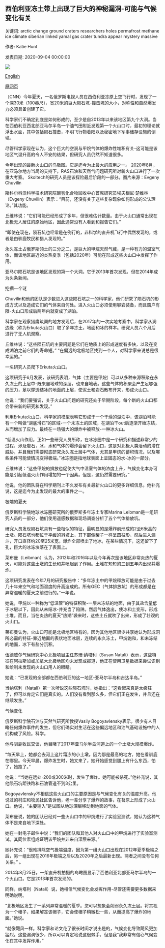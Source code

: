 ## 西伯利亚冻土带上出现了巨大的神秘漏洞-可能与气候变化有关

关键词: arctic change ground craters researchers holes permafrost methane ice climate siberian linked yamal gas crater tundra appear mystery massive

作者: Katie Hunt

发表日期: 2020-09-04 00:00:00

![](https://cdn.cnn.com/cnnnext/dam/assets/200903101246-03-craters-tundra-siberia-trnd-scn-super-tease.jpg)

[English](Massive%20mystery%20holes%20appear%20in%20Siberian%20tundra%20%E2%80%94%20and%20could%20be%20linked%20to%20climate%20change.md)

[原网页](https://edition.cnn.com/2020/09/04/world/craters-tundra-siberia-trnd-scn/index.html)

（CNN）今年夏天，一名俄罗斯电视人员在西伯利亚冻原上空飞行时，发现了一个深30米（100英尺），宽20米的巨大陨石坑-撞击坑的大小，对称性和自然爆发力必须具备创建了它。

科学家们不确定到底是如何形成的，至少是自2013年以来该地区第九个大洞。当在西伯利亚西北部亚马尔半岛一个油气田附近发现第一个火山口时，最初的理论就浮出水面，其中包括陨石撞击，不明飞行物着陆以及秘密地下军事储存设施的倒塌。

尽管科学家现在认为，这个巨大的空洞与甲烷气体的爆炸性堆积有关-这可能是该地区气温升高的令人不安的结果，但研究人员仍然不知道很多。

今年出现的最新火山口的鸟瞰图。它是迄今为止最大的应用之一。 2020年8月，在亚马尔地方当局的支持下，RAS石油和天然气问题研究所对新火山口进行了一次重大考察。 Skoltech的研究人员是该探险最后阶段的一部分。图片来源：Evgeny Chuvilin

斯科尔科沃科学技术研究院碳氢化合物回收中心首席研究员埃夫根尼·楚维林（Evgeny Chuvilin）表示：“目前，还没有关于这些复杂现象如何形成的公认理论。”其功能。

丘维林说：“它们可能已经形成了多年，但很难估计数量。由于火山口通常出现在北极无人居住的原始地区，因此通常没有人看到和报告它们。”

“即使在现在，陨石坑也经常是在例行的，非科学的直升机飞行中偶然发现的，或者是由驯鹿牧民和猎人发现的。”

永久冻土占俄罗斯领土的三分之二，是巨大的甲烷天然气藏，是一种有力的温室气体，而该地区最近的炎热夏季（包括2020年）可能在形成这些火山口中发挥了作用。

亚马尔陨石坑是该地区发现的第一个大洞。它于2013年首次发现，但在2014年成为头条新闻。

挖掘一个谜

Chuvilin和他的团队是少数进入这些陨石坑之一的科学家，他们研究了陨石坑的形成方式以及造成它们的气体来自何处。进入火山口必须使用攀岩装备，而且窗户有限-火山口形成后两年内就变成了湖泊。

科学家在观察猎鹰筑巢的地方发现后，在2017年的一次实地考察中，科学家从洞边缘（称为Erkuta火山口）取了多年冻土，地面和冰的样本。研究人员六个月后进行了无人机观察。

丘维林说：“这些陨石坑的主要问题是它们在地质上的形成速度有多快，以及在变成湖泊之前它们的寿命短。” “在偏远的北极地区找到一个人，对科学家来说总是很幸运的。”

一名研究人员爬下Erkuta火山口。

这项研究于6月发表，该研究表明，气体（主要是甲烷）可以从多种来源积聚在永久冻土的上层中-既来自地球的深层，也来自地表。这些气体的积聚会产生足够强的压力，足以穿透结冰的地面的上层，使泥土和岩石散布开来，形成火山口。

他说：“我们要强调，关于火山口问题的研究还处于早期阶段，每个新的火山口都会带来新的研究和发现。”

利用Erkuta火山口，科学家的模型表明它形成于一个干燥的湖泊中，该湖泊可能有一个叫做“湖底滑石”的区域-一个未冻土的区域，在湖泊干out后逐渐开始冻结，从而增加了应力。最终在一场强大的爆炸中被释放-一种冰火山。

“低温火山作用，正如一些研究人员所称，在冰冻圈中是一个研究和描述非常少的过程，涉及岩石，冰，水和气体的爆炸会留下火山口，这是对北极人类活动的潜在威胁，并且我们需要彻底研究永久冻土层中气体，尤其是甲烷的蓄积情况，以及哪些条件可能使情况变得极端。”冰冻圈是指地球表面上呈固态的水-冰的一部分。

丘维林说：“这些甲烷的排放也促使大气中温室气体的浓度上升，气候变化本身可能是引起低温火山作用增加的一个因素。但是，这仍然需要研究。”

他说，他的团队将在科学期刊上不久发布有关最新火山口的更多详细信息。他补充说，这是迄今为止发现的最大的事件之一。

极端的夏天

俄罗斯科学院地球冰冻圈研究所的俄罗斯多年冻土专家Marina Leibman是一组研究人员的一部分，他们使用遥感数据和现场调查分析了五个气体排放坑。

研究人员发现陨石坑具有一些相似的特征，最明显的是爆炸前形成的2至6米高的土墩。陨石坑也都位于平缓的斜坡上，其下部像罐子一样呈圆柱形，然后进入漏斗，开口直径约20至25米宽。爆炸全部喷出了地冰，在某些情况下，这还留下了孔，巨大的冰冻块落在了表面上。

莱布曼（Leibman）认为，2012年和2016年以及今年再次是该地区非常炎热的夏天，可能对这些土墩的生长和井喷起到了作用。土堆在短短的三到五年内出现并爆炸。

这项研究发表在今年7月的研究报告中：“多年冻土中的甲烷释放可能是由于过去几十年来空气和地面温度的升高造成的。所有GEC（气体排放坑）的形成都是在异常温暖的夏天之前进行的。”一年说。

她说，甲烷以一种称为“低温管”的特征积聚-一层未冻结的地面，由于其盐含量低于冰层以下，因此从未结冰-并充当了陷阱。然后气体逸出，使冰和土变形，形成土堆。而且，当在炎热的夏天“热潮”袭来时，这些土丘就吹了出来，形成了壮观的火山口。

莱布曼认为，火山口可能是北极地区特有的，因为其他地区很少共享她认为形成洞所必需的特征-靠近地面的表状地面冰层，连续的永久冻土，甲烷饱和，和未冻结的地面，冰下有盐分沉积。

伍德威尔气候研究中心北极项目主任苏珊·纳塔利（Susan Natali）表示，这些特征在阿拉斯加或加拿大北极地区均未发现或报道，他正在使用卫星数据来尝试识别和绘制未发现的火山口用人的眼睛。

她说：“已发现的全部都在西伯利亚的这一地区-亚马尔半岛和吉达半岛。”

当纳塔利（Natali）第一次听说这些陨石坑时，她指出：“这看起来真是太疯狂了，但可以肯定它们是真实的。人们没有看到那么多，但它们正在发生，并且还在继续发生。”

气候变化

俄罗斯科学院石油与天然气研究所教授Vasily Bogoyavlensky表示，很少有人目睹任何爆炸事件的发生，但它们确实对生活在这些偏远地区和油气基础设施中的人们构成了风险。科学。

他与驯鹿牧民交谈，他目睹了2017年亚马尔半岛河道上的一个土墩大规模爆炸。

“每天早上，她都会去河上这片霜冻的小土墩，因为那是最高的地方，她在看驯鹿在哪里。今天早晨，爆炸发生时，她又来了，她开始感觉到腿上有什么东西，怕了，她跑了。”

他说：“当她在远处-200或300米时，发生了爆炸。她可能被杀死。”他补充说，其他陨石坑距铁路和石油管道不到3公里。

Bogoyavlensky不相信这些火山口的主要原因是与气候变化有关的温度升高。他说过的村庄和牧民社区告诉他，老一辈分享了爆炸的故事，在苔原上形成了火山口。他说，“主要输入”是试图从地球深层移动到地面的气体。

莱布曼说，她的团队已经对一些火山口中的甲烷进行了实验室测试，她认为这种气体不是来自地下深处。

她在一封电子邮件中说：“我们的团队和其他人对火山口中的甲烷进行了实验室测试。其同位素组成证明该甲烷并非来自深层来源。”

她补充说：“很难排除空气极端温度，因为第一组火山口出现在2012年夏季极端之后，另一组出现在2016年极端之后以及2020年之后最新出现。两者之间没有任何关系。” 。

2014年8月25日，一架直升机拍摄的鸟瞰图显示了西伯利亚北部亚马尔半岛的一个火山口。它是2013年首次发现的。

同样，纳塔利（Natali）说，她相信气候变化会发挥作用-尽管还需要更多数据来明确说明。

“北极地区发生了一系列异常温暖的夏季。您可以想象会削弱永久冻土层。将其视为一个帽子，如果解冻该帽子，它会使帽子稍微松一些，从而提高了爆炸的地面。”她说。

“就像飓风一样。科学家和论文花了很长时间才说出是的，气候变化导致飓风更加猛烈。这些漏洞很少，所以可以肯定地说这很棘手，但是我“我非常有信心气候变化在其中发挥作用。”
